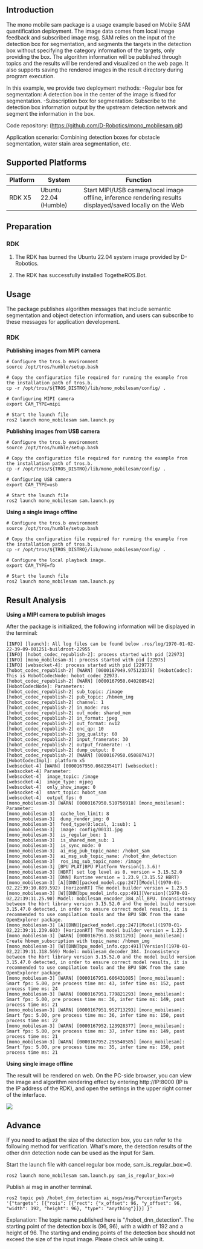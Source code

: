 
## Introduction

The mono mobile sam package is a usage example based on Mobile SAM quantification deployment. The image data comes from local image feedback and subscribed image msg. SAM relies on the input of the detection box for segmentation, and segments the targets in the detection box without specifying the category information of the targets, only providing the box. The algorithm information will be published through topics and the results will be rendered and visualized on the web page. It also supports saving the rendered images in the result directory during program execution.

In this example, we provide two deployment methods:
-Regular box for segmentation: A detection box in the center of the image is fixed for segmentation.
-Subscription box for segmentation: Subscribe to the detection box information output by the upstream detection network and segment the information in the box.

Code repository:  (https://github.com/D-Robotics/mono_mobilesam.git)

Application scenario: Combining detection boxes for obstacle segmentation, water stain area segmentation, etc.

## Supported Platforms

| Platform             | System | Function                                            |
| -------------------- | ---------------- | ------------------------------------------------------------|
| RDK X5| Ubuntu 22.04 (Humble) | Start MIPI/USB camera/local image offline, inference rendering results displayed/saved locally on the Web| 

## Preparation

### RDK

1. The RDK has burned the  Ubuntu 22.04 system image provided by D-Robotics.

2. The RDK has successfully installed TogetheROS.Bot.

## Usage

The package publishes algorithm messages that include semantic segmentation and object detection information, and users can subscribe to these messages for application development.

### RDK

**Publishing images from MIPI camera**

<Tabs groupId="tros-distro">
<TabItem value="humble" label="Humble">

```shell
# Configure the tros.b environment
source /opt/tros/humble/setup.bash

# Copy the configuration file required for running the example from the installation path of tros.b.
cp -r /opt/tros/${TROS_DISTRO}/lib/mono_mobilesam/config/ .

# Configuring MIPI camera
export CAM_TYPE=mipi

# Start the launch file
ros2 launch mono_mobilesam sam.launch.py 
```

</TabItem>

</Tabs>

**Publishing images from USB camera**

<Tabs groupId="tros-distro">
<TabItem value="humble" label="Humble">

```shell
# Configure the tros.b environment
source /opt/tros/humble/setup.bash

# Copy the configuration file required for running the example from the installation path of tros.b.
cp -r /opt/tros/${TROS_DISTRO}/lib/mono_mobilesam/config/ .

# Configuring USB camera
export CAM_TYPE=usb

# Start the launch file
ros2 launch mono_mobilesam sam.launch.py 
```

</TabItem>

</Tabs>

**Using a single image offline**

<Tabs groupId="tros-distro">
<TabItem value="humble" label="Humble">

```shell
# Configure the tros.b environment
source /opt/tros/humble/setup.bash

# Copy the configuration file required for running the example from the installation path of tros.b.
cp -r /opt/tros/${TROS_DISTRO}/lib/mono_mobilesam/config/ .

# Configure the local playback image.
export CAM_TYPE=fb

# Start the launch file
ros2 launch mono_mobilesam sam.launch.py 
```

</TabItem>

</Tabs>

## Result Analysis

**Using a MIPI camera to publish images**

After the package is initialized, the following information will be displayed in the terminal:

```
[INFO] [launch]: All log files can be found below .ros/log/1970-01-02-22-39-09-001251-buildroot-22955
[INFO] [hobot_codec_republish-2]: process started with pid [22973]
[INFO] [mono_mobilesam-3]: process started with pid [22975]
[INFO] [websocket-4]: process started with pid [22977]
[hobot_codec_republish-2] [WARN] [0000167949.975123376] [HobotCodec]: This is HobotCodecNode: hobot_codec_22973.
[hobot_codec_republish-2] [WARN] [0000167950.040208542] [HobotCodecNode]: Parameters:
[hobot_codec_republish-2] sub_topic: /image
[hobot_codec_republish-2] pub_topic: /hbmem_img
[hobot_codec_republish-2] channel: 1
[hobot_codec_republish-2] in_mode: ros
[hobot_codec_republish-2] out_mode: shared_mem
[hobot_codec_republish-2] in_format: jpeg
[hobot_codec_republish-2] out_format: nv12
[hobot_codec_republish-2] enc_qp: 10
[hobot_codec_republish-2] jpg_quality: 60
[hobot_codec_republish-2] input_framerate: 30
[hobot_codec_republish-2] output_framerate: -1
[hobot_codec_republish-2] dump_output: 0
[hobot_codec_republish-2] [WARN] [0000167950.050887417] [HobotCodecImpl]: platform x5
[websocket-4] [WARN] [0000167950.068235417] [websocket]:
[websocket-4] Parameter:
[websocket-4]  image_topic: /image
[websocket-4]  image_type: mjpeg
[websocket-4]  only_show_image: 0
[websocket-4]  smart_topic: hobot_sam
[websocket-4]  output_fps: 0
[mono_mobilesam-3] [WARN] [0000167950.510756918] [mono_mobilesam]: Parameter:
[mono_mobilesam-3]  cache_len_limit: 8
[mono_mobilesam-3]  dump_render_img: 0
[mono_mobilesam-3]  feed_type(0:local, 1:sub): 1
[mono_mobilesam-3]  image: config/00131.jpg
[mono_mobilesam-3]  is_regular_box: 1
[mono_mobilesam-3]  is_shared_mem_sub: 1
[mono_mobilesam-3]  is_sync_mode: 0
[mono_mobilesam-3]  ai_msg_pub_topic_name: /hobot_sam
[mono_mobilesam-3]  ai_msg_sub_topic_name: /hobot_dnn_detection
[mono_mobilesam-3]  ros_img_sub_topic_name: /image
[mono_mobilesam-3] [BPU_PLAT]BPU Platform Version(1.3.6)!
[mono_mobilesam-3] [HBRT] set log level as 0. version = 3.15.52.0
[mono_mobilesam-3] [DNN] Runtime version = 1.23.9_(3.15.52 HBRT)
[mono_mobilesam-3] [A][DNN][packed_model.cpp:247][Model](1970-01-02,22:39:10.889.592) [HorizonRT] The model builder version = 1.23.5
[mono_mobilesam-3] [W][DNN]bpu_model_info.cpp:491][Version](1970-01-02,22:39:11.25.90) Model: mobilesam_encoder_384_all_BPU. Inconsistency between the hbrt library version 3.15.52.0 and the model build version 3.15.47.0 detected, in order to ensure correct model results, it is recommended to use compilation tools and the BPU SDK from the same OpenExplorer package.
[mono_mobilesam-3] [A][DNN][packed_model.cpp:247][Model](1970-01-02,22:39:11.239.603) [HorizonRT] The model builder version = 1.23.5
[mono_mobilesam-3] [WARN] [0000167951.353811293] [mono_mobilesam]: Create hbmem_subscription with topic_name: /hbmem_img
[mono_mobilesam-3] [W][DNN]bpu_model_info.cpp:491][Version](1970-01-02,22:39:11.318.569) Model: mobilesam_decoder_384. Inconsistency between the hbrt library version 3.15.52.0 and the model build version 3.15.47.0 detected, in order to ensure correct model results, it is recommended to use compilation tools and the BPU SDK from the same OpenExplorer package.
[mono_mobilesam-3] [WARN] [0000167951.606431085] [mono_mobilesam]: Smart fps: 5.00, pre process time ms: 43, infer time ms: 152, post process time ms: 24
[mono_mobilesam-3] [WARN] [0000167951.779821293] [mono_mobilesam]: Smart fps: 5.00, pre process time ms: 36, infer time ms: 149, post process time ms: 21
[mono_mobilesam-3] [WARN] [0000167951.952713293] [mono_mobilesam]: Smart fps: 5.00, pre process time ms: 36, infer time ms: 150, post process time ms: 22
[mono_mobilesam-3] [WARN] [0000167952.123928377] [mono_mobilesam]: Smart fps: 5.00, pre process time ms: 37, infer time ms: 149, post process time ms: 21
[mono_mobilesam-3] [WARN] [0000167952.295540585] [mono_mobilesam]: Smart fps: 5.00, pre process time ms: 35, infer time ms: 150, post process time ms: 21
```

**Using single image offline**

The result will be rendered on web. On the PC-side browser, you can view the image and algorithm rendering effect by entering http://IP:8000 (IP is the IP address of the RDK), and open the settings in the upper right corner of the interface.

![](/../static/img/05_Robot_development/03_boxs/function/image/box_adv/render_sam.png)

## Advance

If you need to adjust the size of the detection box, you can refer to the following method for verification. What's more, the detection results of the other dnn detection node can be used as the input for Sam.

Start the launch file with cancel regular box mode, sam_is_regular_box:=0.
```shell
ros2 launch mono_mobilesam sam.launch.py sam_is_regular_box:=0
```

Publish ai msg in another terminal.
```shell
ros2 topic pub /hobot_dnn_detection ai_msgs/msg/PerceptionTargets '{"targets": [{"rois": [{"rect": {"x_offset": 96, "y_offset": 96, "width": 192, "height": 96}, "type": "anything"}]}] }'
```

Explanation: The topic name published here is "/hobot_dnn_detection". The starting point of the detection box is (96, 96), with a width of 192 and a height of 96. The starting and ending points of the detection box should not exceed the size of the input image. Please check while using it.
